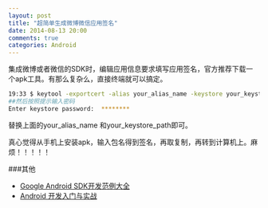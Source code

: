 ```yaml
---
layout: post
title: "超简单生成微博微信应用签名"
date: 2014-08-13 20:00
comments: true
categories: Android
---
```


集成微博或者微信的SDK时，编辑应用信息要求填写应用签名，官方推荐下载一个apk工具。有那么复杂么，直接终端就可以搞定。
<!--more-->
```bash
19:33 $ keytool -exportcert -alias your_alias_name -keystore your_keystore_path | openssl md5
##然后按照提示输入密码
Enter keystore password:  ********
```
替换上面的your_alias_name 和your_keystore_path即可。  

真心觉得从手机上安装apk，输入包名得到签名，再取复制，再转到计算机上。麻烦！！！！！

###其他
  * <a href="http://www.amazon.cn/gp/product/B00647RV78/ref=as_li_tf_tl?ie=UTF8&camp=536&creative=3200&creativeASIN=B00647RV78&linkCode=as2&tag=droidyue-23">Google Android SDK开发范例大全</a><img src="http://ir-cn.amazon-adsystem.com/e/ir?t=droidyue-23&l=as2&o=28&a=B00647RV78" width="1" height="1" border="0" alt="" style="border:none !important; margin:0px !important;" />
  * <a href="http://www.amazon.cn/gp/product/B00HECZXKE/ref=as_li_tf_tl?ie=UTF8&camp=536&creative=3200&creativeASIN=B00HECZXKE&linkCode=as2&tag=droidyue-23">Android 开发入门与实战</a><img src="http://ir-cn.amazon-adsystem.com/e/ir?t=droidyue-23&l=as2&o=28&a=B00HECZXKE" width="1" height="1" border="0" alt="" style="border:none !important; margin:0px !important;" />
